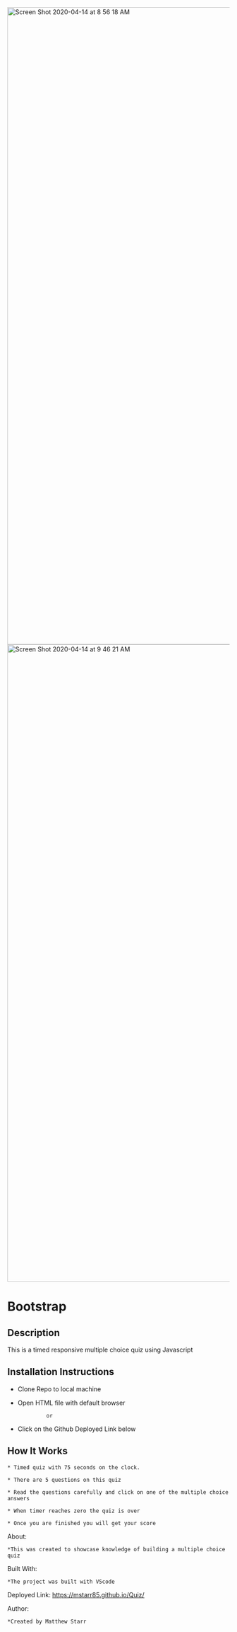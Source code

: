 <img width="1440" alt="Screen Shot 2020-04-14 at 8 56 18 AM" src="https://user-images.githubusercontent.com/53281244/79232092-12ae4a00-7e35-11ea-8a46-b5fc14aebf50.png">

<img width="1440" alt="Screen Shot 2020-04-14 at 9 46 21 AM" src="https://user-images.githubusercontent.com/53281244/79232296-56a14f00-7e35-11ea-9c1b-7bcee8176727.png">

# Bootstrap

## Description

   This is a timed responsive multiple choice quiz using Javascript

## Installation Instructions

   * Clone Repo to local machine
   
   * Open HTML file with default browser 
   
                  or
                  
   * Click on the Github Deployed Link below
   
## How It Works

    * Timed quiz with 75 seconds on the clock.  
    
    * There are 5 questions on this quiz     

    * Read the questions carefully and click on one of the multiple choice answers

    * When timer reaches zero the quiz is over
    
    * Once you are finished you will get your score

About:

    *This was created to showcase knowledge of building a multiple choice quiz

Built With: 

    *The project was built with VScode

Deployed Link: https://mstarr85.github.io/Quiz/

Author: 
    
    *Created by Matthew Starr

